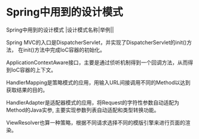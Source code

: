 # Spring中用到的设计模式
Spring中用到的设计模式
|设计模式名称|举例||


Spring MVC的入口是DispatcherServlet，并实现了DispatcherServlet的init()方法，
在init()方法中完成IoC容器的初始化。

ApplicationContextAware接口，主要是通过侦听机制得到一个回调方法，从而得到IoC容器的上下文。

HandlerMapping是策略模式的应用，用输入URL间接调用不同的Method以达到获取结果的目的。

HandlerAdapter是适配器模式的应用，将Request的字符性参数自动适配为Method的Java实参,
主要实现参数列表自动适配和类型转换功能。

ViewResolver也算一种策略，根据不同请求选择不同的模版引擎来进行页面的渲染。

